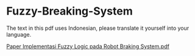 # Fuzzy-Breaking-System

The text in this pdf uses Indonesian, please translate it yourself into your language.

[Paper Implementasi Fuzzy Logic pada Robot Braking System.pdf](https://github.com/tomisfum/Fuzzy-Breaking-System/files/10254128/Paper.Implementasi.Fuzzy.Logic.pada.Robot.Braking.System.pdf)
